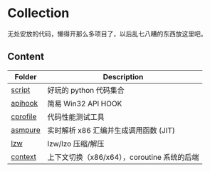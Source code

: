 # Collection

无处安放的代码，懒得开那么多项目了，以后乱七八糟的东西放这里吧。

## Content

| Folder | Description |
|--------|-------------|
| [script](https://github.com/skywind3000/collection/tree/master/script) | 好玩的 python 代码集合 |
| [apihook](https://github.com/skywind3000/collection/tree/master/vintage/apihook) | 简易 Win32 API HOOK |
| [cprofile](https://github.com/skywind3000/collection/tree/master/vintage/cprofile) | 代码性能测试工具 |
| [asmpure](https://github.com/skywind3000/collection/tree/master/vintage/asmpure) | 实时解析 x86 汇编并生成调用函数 (JIT) |
| [lzw](https://github.com/skywind3000/collection/tree/master/vintage/lzw) | lzw/lzo 压缩/解压 |
| [context](https://github.com/skywind3000/collection/tree/master/vintage/context) | 上下文切换（x86/x64），coroutine 系统的后端 |


